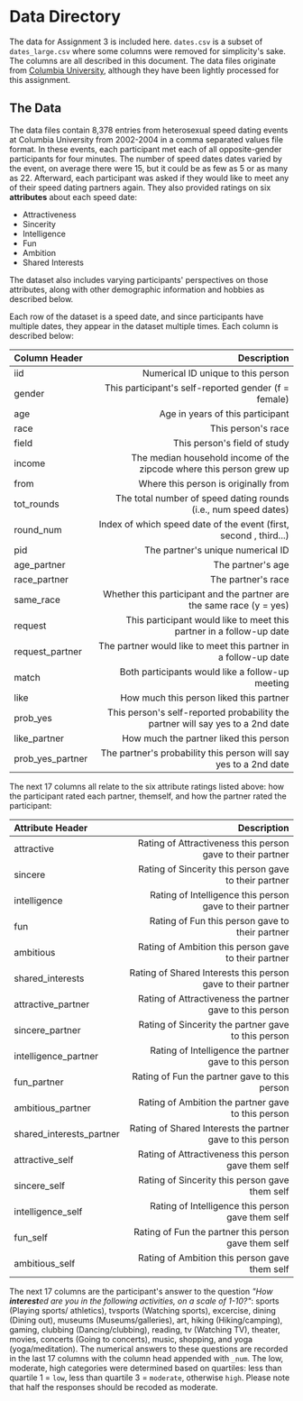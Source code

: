 # Data Directory

The data for Assignment 3 is included here. `dates.csv` is a subset of `dates_large.csv` where some columns were removed for simplicity's sake. The columns are all described in this document. The data files originate from [Columbia University](http://www.stat.columbia.edu/~gelman/arm/examples/speed.dating/), although they have been lightly processed for this assignment.

## The Data 
The data files contain 8,378 entries from heterosexual speed dating events at Columbia University from 2002-2004 in a comma separated values file format. In these events, each participant met each of all opposite-gender participants for four minutes. The number of speed dates dates varied by the event, on average there were 15, but it could be as few as 5 or as many as 22. Afterward, each participant was asked if they would like to meet any of their speed dating partners again. They also provided ratings on six **attributes** about each speed date:

- Attractiveness
- Sincerity
- Intelligence
- Fun
- Ambition
- Shared Interests

The dataset also includes varying participants' perspectives on those attributes, along with other demographic information and hobbies as described below. 

Each row of the dataset is a speed date, and since participants have multiple dates, they appear in the dataset multiple times. Each column is described below:

| Column Header       | Description     |
| :------------- |  ----------: | 
|  iid | Numerical ID unique to this person   |
| gender   | This participant's self-reported gender (f = female)|
| age | Age in years of this participant |
| race | This person's race |
| field | This person's field of study |
| income | The median household income of the zipcode where this person grew up |
| from | Where this person is originally from |
| tot_rounds | The total number of speed dating rounds (i.e., num speed dates)
| round_num | Index of which speed date of the event (first, second , third...)|
| pid | The partner's unique numerical ID |
| age_partner | The partner's age |
| race_partner | The partner's race |
| same_race | Whether this participant and the partner are the same race (y = yes)|
| request | This participant would like to meet this partner in a follow-up date |
| request_partner | The partner would like to meet this partner in a follow-up date |
| match | Both participants would like a follow-up meeting |
| like | How much this person liked this partner |
| prob_yes | This person's self-reported probability the partner will say yes to a 2nd date |
| like_partner | How much the partner liked this person |
| prob_yes_partner | The partner's probability this person will say yes to a 2nd date |

The next 17 columns all relate to the six attribute ratings listed above: how the participant rated each partner, themself, and how the partner rated the participant:

| Attribute Header       | Description     |
| :------------- |  ----------: | 
| attractive | Rating of Attractiveness this person gave to their partner |
| sincere | Rating of Sincerity this person gave to their partner |
| intelligence | Rating of Intelligence this person gave to their partner |
| fun | Rating of Fun this person gave to their partner |
| ambitious | Rating of Ambition this person gave to their partner |
| shared_interests | Rating of Shared Interests this person gave to their partner |
| attractive_partner | Rating of Attractiveness the partner gave to this person |
| sincere_partner | Rating of Sincerity the partner gave to this person |
| intelligence_partner | Rating of Intelligence the partner gave to this person |
| fun_partner | Rating of Fun the partner gave to this person |
| ambitious_partner | Rating of Ambition the partner gave to this person |
| shared_interests_partner | Rating of Shared Interests the partner gave to this person |
| attractive_self | Rating of Attractiveness this person gave them self |
| sincere_self | Rating of Sincerity this person gave them self |
| intelligence_self | Rating of Intelligence this person gave them self |
| fun_self | Rating of Fun the partner this person gave them self |
| ambitious_self | Rating of Ambition this person gave them self |

The next 17 columns are the participant's answer to the question _"How **interest**ed are you in the following activities, on a scale of 1-10?"_: sports (Playing sports/ athletics), tvsports (Watching sports), excercise, dining (Dining out), museums (Museums/galleries), art, hiking (Hiking/camping), gaming, clubbing (Dancing/clubbing), reading, tv (Watching TV), theater, movies, concerts (Going to concerts), music, shopping, and yoga (yoga/meditation). The numerical answers to these questions are recorded in the last 17 columns with the column head appended with `_num`. The low, moderate, high categories were determined based on quartiles: less than quartile 1 = `low`, less than quartile 3 = `moderate`, otherwise `high`. Please note that half the responses should be recoded as moderate.

